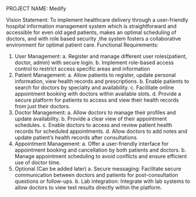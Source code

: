 PROJECT NAME: Medify

Vision Statement: To implement healthcare delivery through a user-friendly hospital
information management system which is straightforward and accessible for even old
aged patients, makes an optimal scheduling of doctors, and with role based security ,the
system fosters a collaborative environment for optimal patient care.
Functional Requirements:
1. User Management:
a. Register and manage different user roles(patient, doctor, admin) with
secure login.
b. Implement role-based access control to restrict access specific areas and
information
2. Patient Management:
a. Allow patients to register, update personal information, view health
records and prescriptions.
b. Enable patients to search for doctors by specialty and availability.
c. Facilitate online appointment booking with doctors within available slots.
d. Provide a secure platform for patients to access and view their health
records from just their doctors.
3. Doctor Management:
a. Allow doctors to manage their profiles and update availability.
b. Provide a clear view of their appointment schedules.
c. Enable doctors to access and review patient health records for scheduled
appointments.
d. Allow doctors to add notes and update patient’s health records after
consultations.
4. Appointment Management:
a. Offer a user-friendly interface for appointment booking and cancellation
by both patients and doctors.
b. Manage appointment scheduling to avoid conflicts and ensure efficient use
of doctor time.
5. Optional (Can be added later)
a. Secure messaging: Facilitate secure communication between doctors and
patients for post-consultation questions or follow-ups.
b. Lab integration: Integrate with lab systems to allow doctors to view test
results directly within the platform.
